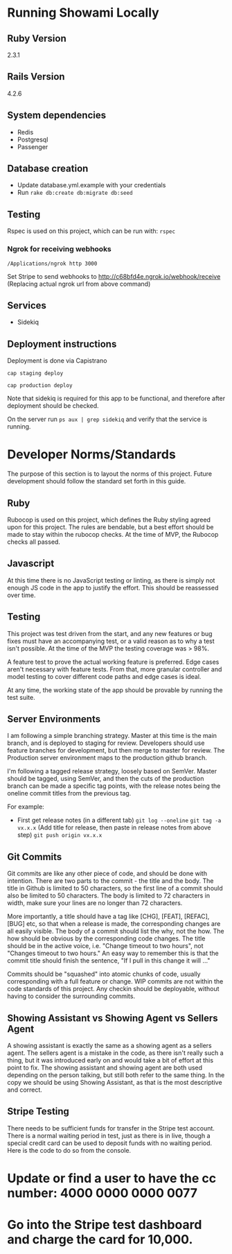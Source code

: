 # Running Showami Locally

## Ruby Version
2.3.1

## Rails Version
4.2.6

## System dependencies
* Redis
* Postgresql
* Passenger

## Database creation

* Update database.yml.example with your credentials
* Run `rake db:create db:migrate db:seed`

## Testing

Rspec is used on this project, which can be run with: `rspec`

### Ngrok for receiving webhooks

`/Applications/ngrok http 3000`

Set Stripe to send webhooks to http://c68bfd4e.ngrok.io/webhook/receive (Replacing actual ngrok url from above command)

## Services
* Sidekiq

## Deployment instructions

Deployment is done via Capistrano

`cap staging deploy`

`cap production deploy`

Note that sidekiq is required for this app to be functional, and therefore after deployment should be checked.

On the server run `ps aux | grep sidekiq` and verify that the service is running.

# Developer Norms/Standards

The purpose of this section is to layout the norms of this project.  Future development should follow the standard set forth in this guide.

## Ruby

Rubocop is used on this project, which defines the Ruby styling agreed upon for this project.  The rules are bendable, but a best effort should be made to stay within the rubocop checks.  At the time of MVP, the Rubocop checks all passed.

## Javascript

At this time there is no JavaScript testing or linting, as there is simply not enough JS code in the app to justify the effort. This should be reassessed over time.

## Testing

This project was test driven from the start, and any new features or bug fixes must have an accompanying test, or a valid reason as to why a test isn't possible. At the time of the MVP the testing coverage was > 98%.

A feature test to prove the actual working feature is preferred.  Edge cases aren't necessary with feature tests.  From that, more granular controller and model testing to cover different code paths and edge cases is ideal.

At any time, the working state of the app should be provable by running the test suite.

## Server Environments

I am following a simple branching strategy.  Master at this time is the main branch, and is deployed to staging for review.  Developers should use feature branches for development, but then merge to master for review. The Production server environment maps to the production github branch.

I'm following a tagged release strategy, loosely based on SemVer.  Master should be tagged, using SemVer, and then the cuts of the production branch can be made a specific tag points, with the release notes being the oneline commit titles from the previous tag.

For example:

* First get release notes (in a different tab)
`git log --oneline`
`git tag -a vx.x.x` (Add title for release, then paste in release notes from above step)
`git push origin vx.x.x`

## Git Commits

Git commits are like any other piece of code, and should be done with intention.  There are two parts to the commit - the
title and the body.  The title in Github is limited to 50 characters, so the first line of a commit should also be limited to 50 characters.  The body is limited to 72 characters in width, make sure your lines are no longer than 72 characters.

More importantly, a title should have a tag like [CHG], [FEAT], [REFAC], [BUG] etc, so that when a release is made, the corresponding changes are all easily visible.  The body of a commit should list the why, not the how.  The how should be obvious by the corresponding code changes.  The title should be in the active voice, i.e. "Change timeout to two hours", not "Changes timeout to two hours."  An easy way to remember this is that the commit title should finish the sentence, "If I pull in this change it will ..."

Commits should be "squashed" into atomic chunks of code, usually corresponding with a full feature or change.  WIP commits are not within the code standards of this project.  Any checkin should be deployable, without having to consider the surrounding commits.

## Showing Assistant vs Showing Agent vs Sellers Agent

A showing assistant is exactly the same as a showing agent as a sellers agent.  The sellers agent is a mistake in the code, as there isn't really such a thing, but it was introduced early on and would take a bit of effort at this point to fix.  The showing assistant and showing agent are both used depending on the person talking, but still both refer to the same thing.  In the copy we should be using Showing Assistant, as that is the most descriptive and correct.

## Stripe Testing

There needs to be sufficient funds for transfer in the Stripe test account.  There is a normal waiting period in test, just as there is in live, though a special credit card can be used to deposit funds with no waiting period.  Here is the code to do so from the console.

# Update or find a user to have the cc number: 4000 0000 0000 0077
# Go into the Stripe test dashboard and charge the card for 10,000.
